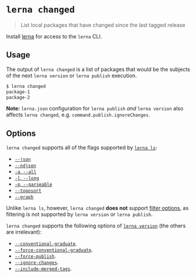 # `lerna changed`

> List local packages that have changed since the last tagged release

Install [lerna](https://www.npmjs.com/package/lerna) for access to the `lerna` CLI.

## Usage

The output of `lerna changed` is a list of packages that would be the subjects of the next `lerna version` or `lerna publish` execution.

```sh
$ lerna changed
package-1
package-2
```

**Note:** `lerna.json` configuration for `lerna publish` _and_ `lerna version` also affects
`lerna changed`, e.g. `command.publish.ignoreChanges`.

## Options

`lerna changed` supports all of the flags supported by [`lerna ls`](https://github.com/lerna/lerna/tree/main/libs/commands/list#options):

- [`--json`](https://github.com/lerna/lerna/tree/main/libs/commands/list#--json)
- [`--ndjson`](https://github.com/lerna/lerna/tree/main/libs/commands/list#--ndjson)
- [`-a`, `--all`](https://github.com/lerna/lerna/tree/main/libs/commands/list#--all)
- [`-l`, `--long`](https://github.com/lerna/lerna/tree/main/libs/commands/list#--long)
- [`-p`, `--parseable`](https://github.com/lerna/lerna/tree/main/libs/commands/list#--parseable)
- [`--toposort`](https://github.com/lerna/lerna/tree/main/libs/commands/list#--toposort)
- [`--graph`](https://github.com/lerna/lerna/tree/main/libs/commands/list#--graph)

Unlike `lerna ls`, however, `lerna changed` **does not** support [filter options](https://www.npmjs.com/package/@lerna/filter-options), as filtering is not supported by `lerna version` or `lerna publish`.

`lerna changed` supports the following options of [`lerna version`](https://github.com/lerna/lerna/tree/main/libs/commands/version#options) (the others are irrelevant):

- [`--conventional-graduate`](https://github.com/lerna/lerna/tree/main/libs/commands/version#--conventional-graduate).
- [`--force-conventional-graduate`](https://github.com/lerna/lerna/tree/main/libs/commands/version#--force-conventional-graduate).
- [`--force-publish`](https://github.com/lerna/lerna/tree/main/libs/commands/version#--force-publish).
- [`--ignore-changes`](https://github.com/lerna/lerna/tree/main/libs/commands/version#--ignore-changes).
- [`--include-merged-tags`](https://github.com/lerna/lerna/tree/main/libs/commands/version#--include-merged-tags).

